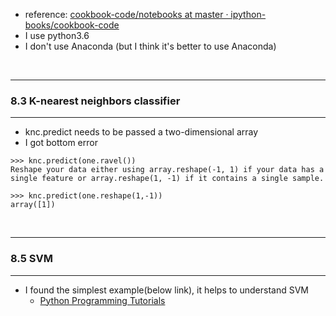 - reference: [cookbook-code/notebooks at master · ipython-books/cookbook-code](https://github.com/ipython-books/cookbook-code/tree/master/notebooks)
- I use python3.6
- I don't use Anaconda (but I think it's better to use Anaconda)

<br>

---
### 8.3 K-nearest neighbors classifier
--- 

- knc.predict needs to be passed a two-dimensional array
- I got bottom error

```
>>> knc.predict(one.ravel())
Reshape your data either using array.reshape(-1, 1) if your data has a single feature or array.reshape(1, -1) if it contains a single sample.

>>> knc.predict(one.reshape(1,-1))
array([1])
```

<br>

---
### 8.5 SVM
---

- I found the simplest example(below link), it helps to understand SVM
    - [Python Programming Tutorials](https://pythonprogramming.net/linear-svc-example-scikit-learn-svm-python/)